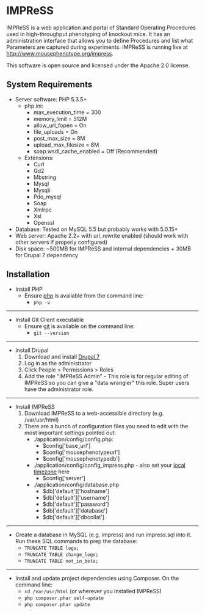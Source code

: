 IMPReSS
=======

IMPReSS is a web application and portal of Standard Operating Procedures used in 
high-throughput phenotyping of knockout mice. It has an administration interface 
that allows you to define Procedures and list what Parameters are captured during 
experiments. IMPReSS is running live at <http://www.mousephenotype.org/impress>.

This software is open source and licensed under the Apache 2.0 license.

System Requirements
-------------------

* Server software: PHP 5.3.5+
    + php.ini:
        - max_execution_time = 300
        - memory_limit = 512M
        - allow_url_fopen = On
        - file_uploads = On
        - post_max_size = 8M
        - upload_max_filesize = 8M
        - soap.wsdl_cache_enabled = Off (Recommended)
    + Extensions:
        - Curl
        - Gd2
        - Mbstring
        - Mysql
        - Mysqli
        - Pdo_mysql
        - Soap
        - Xmlrpc
        - Xsl
        - Openssl
* Database: Tested on MySQL 5.5 but probably works with 5.0.15+
* Web server: Apache 2.2+ with url_rewrite enabled (should work with other servers if properly configured)
* Disk space: ~500MB for IMPReSS and internal dependencies + 30MB for Drupal 7 dependency


Installation
------------

* Install PHP
    + Ensure [php](http://www.php.net/manual/en/install.php) is available from the command line:
        - `php -v`
---

* Install Git Client executable
    + Ensure [git](http://git-scm.com/book/en/Getting-Started-Installing-Git) is available on the command line:
        - `git --version`
---

* Install Drupal
    1. Download and install [Drupal 7](https://drupal.org/download)
    2. Log in as the administrator
    3. Click People > Permissions > Roles
    4. Add the role "IMPReSS Admin" - This role is for regular editing of IMPReSS so you can give a "data wrangler" this role. Super users have the administrator role.
---

* Install IMPReSS
    1. Download IMPReSS to a web-accessible directory (e.g. /var/usr/html)
    2. There are a bunch of configuration files you need to edit with the most important settings pointed out:
        * ./application/config/config.php:
            + $config['base_url']
            + $config['mousephenotypeurl']
            + $config['mousephenotypedb']
        * ./application/config/config_impress.php - also set your [local timezone](https://php.net/manual/en/timezones.php) here
            + $config['server']
        * ./application/config/database.php
            + $db['default']['hostname']
            + $db['default']['username']
            + $db['default']['password']
            + $db['default']['database']
            + $db['default']['dbcollat']
---

* Create a database in MySQL (e.g. impress) and run impress.sql into it. Run these SQL commands to prep the database:
    + `TRUNCATE TABLE logs;`
    + `TRUNCATE TABLE change_logs;`
    + `TRUNCATE TABLE not_in_beta;`
---

* Install and update project dependencies using Composer. On the command line:
    + `cd /var/usr/html`    (or wherever you installed IMPReSS)
    + `php composer.phar self-update`
    + `php composer.phar update`
